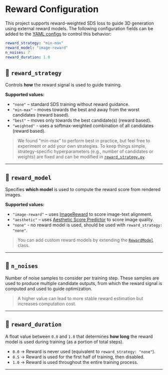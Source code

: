# Reward Configuration

This project supports reward-weighted SDS loss to guide 3D generation using external reward models. The following configuration fields can be added to the [YAML configs](configs) to control this behavior:

```yaml
reward_strategy: "min-max"
reward_model: "image-reward"
n_noises: 7
reward_duration: 1.0
```

## 🔹 `reward_strategy`

Controls **how** the reward signal is used to guide training.

**Supported values:**

- `"none"` – standard SDS training without reward guidance.
- `"min-max"` – moves towards the best and away from the worst candidates (reward based).
- `"best"` – moves only towards the best candidate(s) (reward based).
- `"weighted"` - uses a softmax-weighted combination of all candidates (reward based).

> We found "min-max" to perform best in practice, but feel free to experiment or add your own strategies.
To keep things simple, strategy-specific hyperparameters (e.g., number of candidates or weights) are fixed and can be modified in [`reward_strategy.py`](guidance/reward_strategy.py).

---

## 🔹 `reward_model`

Specifies **which model** is used to compute the reward score from rendered images.

**Supported values:**

- `"image-reward"` – uses [ImageReward](https://github.com/THUDM/ImageReward) to score image-text alignment.
- `"aesthetic"` – uses [Aesthetic Score Predictor](https://github.com/LAION-AI/aesthetic-predictor) to score image quality.
- `"none"` - no reward model is used, should be used with `reward_strategy: "none"`.

> You can add custom reward models by extending the [`RewardModel`](guidance/reward_model.py) class.

---

## 🔹 `n_noises`

Number of noise samples to consider per training step. These samples are used to produce multiple candidate outputs, from which the reward signal is computed and used to guide optimization.

> A higher value can lead to more stable reward estimation but increases computation cost.

---

## 🔹 `reward_duration`

A float value between `0.0` and `1.0` that determines **how long** the reward model is used during training (as a portion of total steps).

- `0.0` → Reward is never used (equivalent to `reward_strategy: "none"`).
- `0.5` → Reward is used for the first half of training, then disabled.
- `1.0` → Reward is used throughout the entire training process.

---
